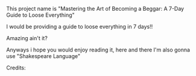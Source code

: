 This project name is "Mastering the Art of Becoming a Beggar: A 7-Day Guide to Loose Everything" 

I would be providing a guide to loose everything in 7 days!!

Amazing ain't it? 

Anyways i hope you would enjoy reading it, here and there I'm also gonna use "Shakespeare Language" 



Credits: 



